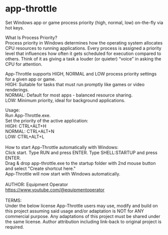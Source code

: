 # app-throttle
Set Windows app or game process priority (high, normal, low) on-the-fly via hot keys. 

What Is Process Priority? <br>
Process priority in Windows determines how the operating system allocates CPU resources to running applications. Every process is assigned a priority level that influences how often it gets scheduled for execution compared to others. Think of it as giving a task a louder (or quieter) “voice” in asking the CPU for attention. 

App-Throttle supports HIGH, NORMAL and LOW process priority settings for a given app or game. <br>
HIGH: Suitable for tasks that must run promptly like games or video renderings. <br>
NORMAL: Default for most apps - balanced resource sharing. <br>
LOW: Minimum priority, ideal for background applications. 

Usage: <br>
Run App-Throttle.exe. <br>
Set the priority of the active application: <br>
HIGH: CTRL+ALT+H <br> 
NORMAL: CTRL+ALT+N <br> 
LOW: CTRL+ALT+L <br>
<br>
How to start App-Throttle automatically with Windows: <br>
Click start. Type RUN and press ENTER. Type SHELL:STARTUP and press ENTER. <br>
Drag & drop app-throttle.exe to the startup folder with 2nd mouse button and select "Create shortcut here." <br>
App-Throttle will now start with Windows automatically. <br> <br>
AUTHOR: Equipment Operator <br>
https://www.youtube.com/@equipmentoperator <br>
<br>
TERMS: <br>
Under the below license App-Throttle users may use, modify and build on this project assuming said usage and/or adaptation is NOT for ANY commercial purpose. Any adaptations of this project must be shared under the same license. Author attribution including link-back to original project is required.
